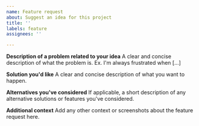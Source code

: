 ```yaml
---
name: Feature request
about: Suggest an idea for this project
title: ''
labels: feature
assignees: ''

---
```


**Description of a problem related to your idea**
A clear and concise description of what the problem is. Ex. I'm always frustrated when [...]

**Solution you'd like**
A clear and concise description of what you want to happen.

**Alternatives you've considered**
If applicable, a short description of any alternative solutions or features you've considered.

**Additional context**
Add any other context or screenshots about the feature request here.
